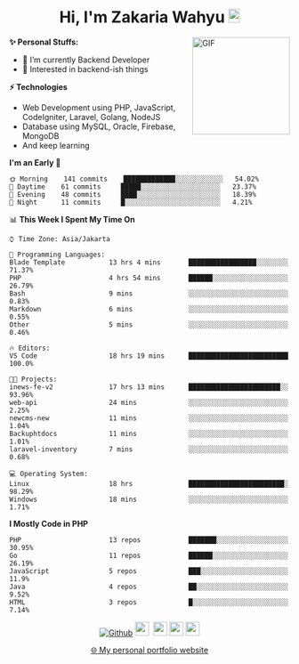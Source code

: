 <h1 align="center">Hi, I'm Zakaria Wahyu <img src="https://github.com/TheDudeThatCode/TheDudeThatCode/blob/master/Assets/Hi.gif" width="20px" height="25px"></h1>

<img align="right" alt="GIF" height="175px" src="https://www.nayakapratama.co.id/wp-content/uploads/2019/07/Website-Maintenance.gif" />

**✨ Personal Stuffs:**
- 🔭 I’m currently Backend Developer
- 🌱 Interested in backend-ish things

**⚡ Technologies**
- Web Development using PHP, JavaScript, CodeIgniter, Laravel, Golang, NodeJS
- Database using MySQL, Oracle, Firebase, MongoDB
- And keep learning

<!--START_SECTION:waka-->
**I'm an Early 🐤** 

```text
🌞 Morning    141 commits    █████████████░░░░░░░░░░░░   54.02% 
🌆 Daytime    61 commits     █████░░░░░░░░░░░░░░░░░░░░   23.37% 
🌃 Evening    48 commits     ████░░░░░░░░░░░░░░░░░░░░░   18.39% 
🌙 Night      11 commits     █░░░░░░░░░░░░░░░░░░░░░░░░   4.21%

```


📊 **This Week I Spent My Time On** 

```text
⌚︎ Time Zone: Asia/Jakarta

💬 Programming Languages: 
Blade Template           13 hrs 4 mins       █████████████████░░░░░░░░   71.37% 
PHP                      4 hrs 54 mins       ██████░░░░░░░░░░░░░░░░░░░   26.79% 
Bash                     9 mins              ░░░░░░░░░░░░░░░░░░░░░░░░░   0.83% 
Markdown                 6 mins              ░░░░░░░░░░░░░░░░░░░░░░░░░   0.55% 
Other                    5 mins              ░░░░░░░░░░░░░░░░░░░░░░░░░   0.46%

🔥 Editors: 
VS Code                  18 hrs 19 mins      █████████████████████████   100.0%

🐱‍💻 Projects: 
inews-fe-v2              17 hrs 13 mins      ███████████████████████░░   93.96% 
web-api                  24 mins             ░░░░░░░░░░░░░░░░░░░░░░░░░   2.25% 
newcms-new               11 mins             ░░░░░░░░░░░░░░░░░░░░░░░░░   1.04% 
Backuphtdocs             11 mins             ░░░░░░░░░░░░░░░░░░░░░░░░░   1.01% 
laravel-inventory        7 mins              ░░░░░░░░░░░░░░░░░░░░░░░░░   0.68%

💻 Operating System: 
Linux                    18 hrs              ████████████████████████░   98.29% 
Windows                  18 mins             ░░░░░░░░░░░░░░░░░░░░░░░░░   1.71%

```

**I Mostly Code in PHP** 

```text
PHP                      13 repos            ███████░░░░░░░░░░░░░░░░░░   30.95% 
Go                       11 repos            ██████░░░░░░░░░░░░░░░░░░░   26.19% 
JavaScript               5 repos             ███░░░░░░░░░░░░░░░░░░░░░░   11.9% 
Java                     4 repos             ██░░░░░░░░░░░░░░░░░░░░░░░   9.52% 
HTML                     3 repos             █░░░░░░░░░░░░░░░░░░░░░░░░   7.14%

```



<!--END_SECTION:waka-->

<p align="center">
<a href="https://github.com/zakariawahyu" target="_blank"><img alt="Github" src="https://img.shields.io/badge/GitHub-%2312100E.svg?&style=for-the-badge&logo=Github&logoColor=white" /></a>
<a href="https://www.twitter.com/_zakariawahyu"><img src="https://img.shields.io/badge/twitter-%231DA1F2.svg?&style=for-the-badge&logo=twitter&logoColor=white" height=25></a> 
<a href="https://www.linkedin.com/in/zakariawahyu"><img src="https://img.shields.io/badge/linkedin-%230077B5.svg?&style=for-the-badge&logo=linkedin&logoColor=white" height=25></a> 
<a href="https://www.instagram.com/_zakariawahyu"><img src="https://img.shields.io/badge/instagram-%23E4405F.svg?&style=for-the-badge&logo=instagram&logoColor=white" height=25></a>
<a href="https://medium.com/@zakariawahyu"><img src="https://img.shields.io/badge/Medium-12100E?style=for-the-badge&logo=medium&logoColor=white" height=25></a>
</p>
<p align="center"><a href="https://www.zakariawahyu.com" target="_blank">🌐 My personal portfolio website</a></p>
